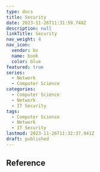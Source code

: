 ```yaml
---
type: docs
title: Security
date: 2023-11-26T11:31:59.748Z
description: null
linkTitle: Security
nav_weight: 4
nav_icon:
  vendor: bs
  name: book
  color: blue
featured: true
series:
  - Network
  - Computer Science
categories:
  - Computer Science
  - Network
  - IT Security
tags:
  - Computer Science
  - Network
  - IT Security
lastmod: 2023-11-26T11:32:37.941Z
draft: published
---
```


## Reference
